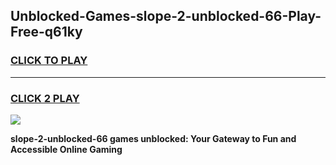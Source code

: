 
## Unblocked-Games-slope-2-unblocked-66-Play-Free-q61ky
<h3>
<a href="https://premium76.site?title=slope-2-unblocked-66&ref=23A">CLICK TO PLAY</a></h3>
<hr>

<h3>
<a href="https://premium76.site?title=slope-2-unblocked-66&ref=23A">CLICK 2 PLAY</a>
  
</h3>

<a href="https://premium76.site?title=slope-2-unblocked-66&ref=23A"><img src="https://clearcache.store/games.png"></a>


**slope-2-unblocked-66 games unblocked: Your Gateway to Fun and Accessible Online Gaming**
